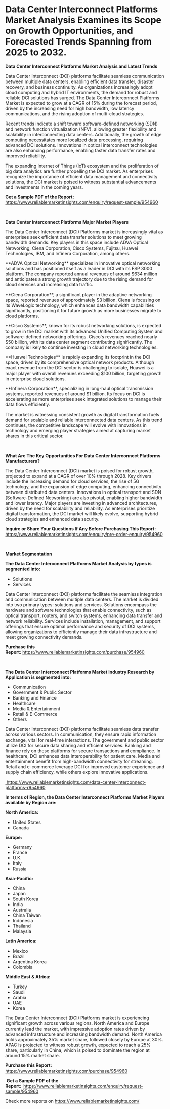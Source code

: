 <p><h1>Data Center Interconnect Platforms Market Analysis Examines its Scope on Growth Opportunities, and Forecasted Trends Spanning from 2025 to 2032.</h1></p><p><strong>Data Center Interconnect Platforms Market Analysis and Latest Trends</strong></p>
<p><p>Data Center Interconnect (DCI) platforms facilitate seamless communication between multiple data centers, enabling efficient data transfer, disaster recovery, and business continuity. As organizations increasingly adopt cloud computing and hybrid IT environments, the demand for robust and reliable DCI solutions has surged. The Data Center Interconnect Platforms Market is expected to grow at a CAGR of 15% during the forecast period, driven by the increasing need for high bandwidth, low latency communications, and the rising adoption of multi-cloud strategies.</p><p>Recent trends indicate a shift toward software-defined networking (SDN) and network function virtualization (NFV), allowing greater flexibility and scalability in interconnecting data centers. Additionally, the growth of edge computing necessitates more localized data processing, requiring advanced DCI solutions. Innovations in optical interconnect technologies are also enhancing performance, enabling faster data transfer rates and improved reliability.</p><p>The expanding Internet of Things (IoT) ecosystem and the proliferation of big data analytics are further propelling the DCI market. As enterprises recognize the importance of efficient data management and connectivity solutions, the DCI market is poised to witness substantial advancements and investments in the coming years.</p></p>
<p><strong>Get a Sample PDF of the Report:&nbsp;</strong> <a href="https://www.reliablemarketinsights.com/enquiry/request-sample/954960?utm_campaign=3044&utm_medium=2&utm_source=Github&utm_content=ia&utm_term=07032025&utm_id=data-center-interconnect-platforms">https://www.reliablemarketinsights.com/enquiry/request-sample/954960</a></p>
<p>&nbsp;</p>
<p><strong>Data Center Interconnect Platforms Major Market Players</strong></p>
<p><p>The Data Center Interconnect (DCI) Platforms market is increasingly vital as enterprises seek efficient data transfer solutions to meet growing bandwidth demands. Key players in this space include ADVA Optical Networking, Ciena Corporation, Cisco Systems, Fujitsu, Huawei Technologies, IBM, and Infinera Corporation, among others.</p><p>**ADVA Optical Networking** specializes in innovative optical networking solutions and has positioned itself as a leader in DCI with its FSP 3000 platform. The company reported annual revenues of around $634 million and anticipates a strong growth trajectory due to the rising demand for cloud services and increasing data traffic.</p><p>**Ciena Corporation**, a significant player in the adaptive networking space, reported revenues of approximately $3 billion. Ciena is focusing on its WaveLogic technology, which enhances data bandwidth capabilities significantly, positioning it for future growth as more businesses migrate to cloud platforms.</p><p>**Cisco Systems**, known for its robust networking solutions, is expected to grow in the DCI market with its advanced Unified Computing System and software-defined networking offerings. Cisco's revenues reached nearly $50 billion, with its data center segment contributing significantly. The company is likely to continue investing in cloud networking technologies.</p><p>**Huawei Technologies** is rapidly expanding its footprint in the DCI space, driven by its comprehensive optical network products. Although exact revenue from the DCI sector is challenging to isolate, Huawei is a major player with overall revenues exceeding $100 billion, targeting growth in enterprise cloud solutions.</p><p>**Infinera Corporation**, specializing in long-haul optical transmission systems, reported revenues of around $1 billion. Its focus on DCI is accelerating as more enterprises seek integrated solutions to manage their data flows efficiently.</p><p>The market is witnessing consistent growth as digital transformation fuels demand for scalable and reliable interconnected data centers. As this trend continues, the competitive landscape will evolve with innovations in technology and emerging player strategies aimed at capturing market shares in this critical sector.</p></p>
<p>&nbsp;</p>
<p><strong>What Are The Key Opportunities For Data Center Interconnect Platforms Manufacturers?</strong></p>
<p><p>The Data Center Interconnect (DCI) market is poised for robust growth, projected to expand at a CAGR of over 10% through 2028. Key drivers include the increasing demand for cloud services, the rise of 5G technology, and the expansion of edge computing, enhancing connectivity between distributed data centers. Innovations in optical transport and SDN (Software-Defined Networking) are also pivotal, enabling higher bandwidth and lower latency. Major players are investing in advanced architectures, driven by the need for scalability and reliability. As enterprises prioritize digital transformation, the DCI market will likely evolve, supporting hybrid cloud strategies and enhanced data security.</p></p>
<p><strong>Inquire or Share Your Questions If Any Before Purchasing This Report:</strong> <a href="https://www.reliablemarketinsights.com/enquiry/pre-order-enquiry/954960?utm_campaign=3044&utm_medium=2&utm_source=Github&utm_content=ia&utm_term=07032025&utm_id=data-center-interconnect-platforms">https://www.reliablemarketinsights.com/enquiry/pre-order-enquiry/954960</a></p>
<p>&nbsp;</p>
<p><strong>Market Segmentation</strong></p>
<p><strong>The Data Center Interconnect Platforms Market Analysis by types is segmented into:</strong></p>
<p><ul><li>Solutions</li><li>Services</li></ul></p>
<p><p>Data Center Interconnect (DCI) platforms facilitate the seamless integration and communication between multiple data centers. The market is divided into two primary types: solutions and services. Solutions encompass the hardware and software technologies that enable connectivity, such as optical transport, routers, and switch systems, enhancing data transfer and network reliability. Services include installation, management, and support offerings that ensure optimal performance and security of DCI systems, allowing organizations to efficiently manage their data infrastructure and meet growing connectivity demands.</p></p>
<p><strong>Purchase this Report:&nbsp;</strong><a href="https://www.reliablemarketinsights.com/purchase/954960?utm_campaign=3044&utm_medium=2&utm_source=Github&utm_content=ia&utm_term=07032025&utm_id=data-center-interconnect-platforms">https://www.reliablemarketinsights.com/purchase/954960</a></p>
<p>&nbsp;</p>
<p><strong>The Data Center Interconnect Platforms Market Industry Research by Application is segmented into:</strong></p>
<p><ul><li>Communication</li><li>Government & Public Sector</li><li>Banking and Finance</li><li>Healthcare</li><li>Media & Entertainment</li><li>Retail & E-Commerce</li><li>Others</li></ul></p>
<p><p>Data Center Interconnect (DCI) platforms facilitate seamless data transfer across various sectors. In communication, they ensure rapid information exchange, vital for real-time interactions. The government and public sector utilize DCI for secure data sharing and efficient services. Banking and finance rely on these platforms for secure transactions and compliance. In healthcare, DCI enhances data interoperability for patient care. Media and entertainment benefit from high-bandwidth connectivity for streaming. Retail and e-commerce leverage DCI for improved customer experience and supply chain efficiency, while others explore innovative applications.</p></p>
<p><a href="https://www.reliablemarketinsights.com/data-center-interconnect-platforms-r954960?utm_campaign=3044&utm_medium=2&utm_source=Github&utm_content=ia&utm_term=07032025&utm_id=data-center-interconnect-platforms">&nbsp;https://www.reliablemarketinsights.com/data-center-interconnect-platforms-r954960</a></p>
<p><strong>In terms of Region, the Data Center Interconnect Platforms Market Players available by Region are:</strong></p>
<p>
    <p> <strong> North America: </strong>
        <ul>
            <li>United States</li>
            <li>Canada</li>
        </ul>
        </p> 
    <p> <strong> Europe: </strong>
        <ul>
            <li>Germany</li>
            <li>France</li>
            <li>U.K.</li>
            <li>Italy</li>
            <li>Russia</li>
        </ul>
        </p> 
    <p> <strong> Asia-Pacific: </strong>
        <ul>
            <li>China</li>
            <li>Japan</li>
            <li>South Korea</li>
            <li>India</li>
            <li>Australia</li>
            <li>China Taiwan</li>
            <li>Indonesia</li>
            <li>Thailand</li>
            <li>Malaysia</li>
        </ul>
        </p> 
    <p> <strong> Latin America: </strong>
        <ul>
            <li>Mexico</li>
            <li>Brazil</li>
            <li>Argentina Korea</li>
            <li>Colombia</li>
        </ul>
        </p> 
    <p> <strong> Middle East & Africa: </strong>
        <ul>
            <li>Turkey</li>
            <li>Saudi</li>
            <li>Arabia</li>
            <li>UAE</li>
            <li>Korea</li>
        </ul>
    </p>
    </p>
<p><p>The Data Center Interconnect (DCI) Platforms market is experiencing significant growth across various regions. North America and Europe currently lead the market, with impressive adoption rates driven by advanced infrastructure and increasing bandwidth demand. North America holds approximately 35% market share, followed closely by Europe at 30%. APAC is projected to witness robust growth, expected to reach a 25% share, particularly in China, which is poised to dominate the region at around 15% market share.</p></p>
<p><strong>Purchase this Report: </strong><a href="https://www.reliablemarketinsights.com/purchase/954960?utm_campaign=3044&utm_medium=2&utm_source=Github&utm_content=ia&utm_term=07032025&utm_id=data-center-interconnect-platforms">https://www.reliablemarketinsights.com/purchase/954960</a></p>
<p>&nbsp;<strong>Get a Sample PDF of the Report:&nbsp;&nbsp;</strong><a href="https://www.reliablemarketinsights.com/enquiry/request-sample/954960?utm_campaign=3044&utm_medium=2&utm_source=Github&utm_content=ia&utm_term=07032025&utm_id=data-center-interconnect-platforms">https://www.reliablemarketinsights.com/enquiry/request-sample/954960</a></p>
<p><strong></strong></p>
<p>Check more reports on <a href="https://www.reliablemarketinsights.com/?utm_campaign=3044&utm_medium=2&utm_source=Github&utm_content=ia&utm_term=07032025&utm_id=data-center-interconnect-platforms">https://www.reliablemarketinsights.com/</a></p>